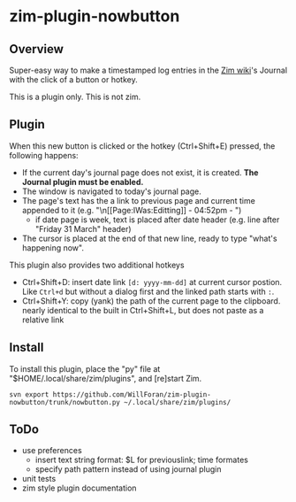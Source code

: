 # zim-plugin-nowbutton
## Overview
Super-easy way to make a timestamped log entries in the [Zim wiki](http://zim-wiki.org/)'s Journal with the click of a button or hotkey.

This is a plugin only. This is not zim.

## Plugin
When this new button is clicked or the hotkey (Ctrl+Shift+E) pressed, the following happens:
* If the current day's journal page does not exist, it is created. **The Journal plugin must be enabled.**
* The window is navigated to today's journal page.
* The page's text has the a link to previous page and current time appended to it (e.g. "\n[[Page:IWas:Editting]] - 04:52pm - ")
   * if date page is week, text is placed after date header (e.g. line after "Friday 31 March" header)
* The cursor is placed at the end of that new line, ready to type "what's happening now".

This plugin also provides two additional hotkeys
 * Ctrl+Shift+D: insert date link `[d: yyyy-mm-dd]` at current cursor postion. Like `Ctrl+d` but without a dialog first and the linked path starts with `:`.
 * Ctrl+Shift+Y: copy (yank) the path of the current page to the clipboard. nearly identical to the built in Ctrl+Shift+L, but does not paste as a relative link


## Install
To install this plugin, place the "py" file at "$HOME/.local/share/zim/plugins", and [re]start Zim.

```
svn export https://github.com/WillForan/zim-plugin-nowbutton/trunk/nowbutton.py ~/.local/share/zim/plugins/ 
```

## ToDo
* use preferences
  * insert text string format: $L for previouslink; time formates
  * specify path pattern instead of using journal plugin
* unit tests
* zim style plugin documentation
